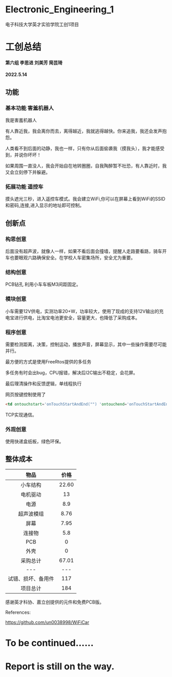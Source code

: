 # Electronic_Engineering_1
电子科技大学英才实验学院工创1项目


# 工创总结

#### 第六组 李思进 刘美芳 简芸琦

#### 2022.5.14

## 功能

### 基本功能 害羞机器人

我是害羞机器人

有人靠近我，我会离你而去，离得越近，我就逃得越快。你来追我，我还会发声抱怨。

人类看不到后面的动静，我也一样，只有你从后面偷袭我（摸我头），我才能感受到，并说你坏坏！

如果周围一直没人，我会开始自在地转圈圈，自我陶醉暂不社恐，有人靠近时，我又会立刻停下并躲避。

### 拓展功能 遥控车

摸头遮光三秒，进入遥控车模式。我会建立WiFi,你可以在屏幕上看到WiFi的SSID和密码,连接,进入显示的地址即可控制。

## 创新点

### 构思创意

后面没有超声波，就像人一样，如果不看后面会撞墙，提醒人走路要看路，骑车开车也要眼观六路确保安全。在学校人车密集场所，安全尤为重要。

### 结构创意
PCB钻孔 利用小车车板M3间距固定。

### 模块创意

小车需要12V供电，实测功率20+W，功率较大，使用了现成的支持12V输出的充电宝进行供电，比淘宝电池更安全，容量更大，也降低了采购成本。

### 程序创意

需要检测距离，决策，控制运动，播放声音，屏幕显示，其中一些操作需要尽可能并行。

最方便的方式是使用FreeRtos提供的多任务

多任务有时会出bug，CPU报错，解决后I2C输出不稳定，会花屏。

最后理清操作和反馈逻辑，单线程执行

网页按键控制使用了
```html
<td ontouchstart='onTouchStartAndEnd("") 'ontouchend='onTouchStartAndEnd("")'></td>
```
TCP实现通信。

### 外观创意
使用快递盒纸板，绿色环保。


## 整体成本

|物品|价格|
| :-:  | :-: |
|小车结构|22.60|
|电机驱动|13|
|电源|8.9|
|超声波模组|8.76|
|屏幕|7.95|
|连接物| 5.8 |
|PCB |  0 |
|外壳| 0 |
|采购总计|67.01|
|---|---|
|试错、损坏、备用件|117|
|项目总计|184|

感谢英才科协、嘉立创提供的元件和免费PCB版。



References:

https://github.com/un0038998/WiFiCar


# To be continued......
# Report is still on the way.
